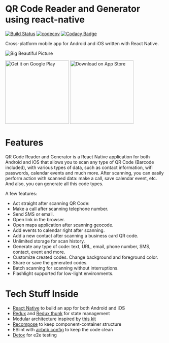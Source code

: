 # QR Code Reader and Generator using react-native

[![Build Status](https://app.bitrise.io/app/f1d145ef19337c8a/status.svg?token=1ixKk28nzlq9R_E-Pb5uXw&branch=master)](https://app.bitrise.io/app/f1d145ef19337c8a)
[![codecov](https://codecov.io/gh/insiderdev/qrcode/branch/master/graph/badge.svg)](https://codecov.io/gh/insiderdev/qrcode)
[![Codacy Badge](https://api.codacy.com/project/badge/Grade/498cd80cad28425dad44c1fbc63243a1)](https://www.codacy.com/app/sdgaykov/qrcode?utm_source=github.com&amp;utm_medium=referral&amp;utm_content=insiderdev/qrcode&amp;utm_campaign=Badge_Grade)

Cross-platform mobile app for Android and iOS written with React Native.

![Big Beautiful Picture](https://i.imgur.com/PKMCXY0.png)

<a target="_blank" href='https://play.google.com/store/apps/details?id=io.insider.apps.qr'><img width="200" alt='Get it on Google Play' src='https://play.google.com/intl/en_us/badges/images/generic/en_badge_web_generic.png'/></a>
<a target="_blank" href='https://itunes.apple.com/us/app/id1445350234'><img width="200" alt='Download on App Store' src='https://i.imgur.com/7IxtMV0.png'/></a>

# Features

QR Code Reader and Generator is a React Native application for both Android and iOS that allows you to scan any type of QR Code (Barcode included), with various types of data, such as contact information, wifi passwords, calendar events and much more. After scanning, you can easily perform action with scanned data: make a call, save calendar event, etc. And also, you can generate all this code types.

A few features:
- Act straight after scanning QR Code: 
- Make a call after scanning telephone number.
- Send SMS or email.
- Open link in the browser.
- Open maps application after scanning geocode.
- Add events to calendar right after scanning.
- Add a new contact after scanning a business card QR code.
- Unlimited storage for scan history.
- Generate any type of code: text, URL, email, phone number, SMS, contact, event and more.
- Customize created codes. Change background and foreground color.
- Share or save the generated codes.
- Batch scanning for scanning without interruptions.
- Flashlight supported for low-light environments.

# Tech Stuff Inside

- [React Native](https://facebook.github.io/react-native/) to build an app for both Android and iOS
- [Redux](https://redux.js.org/) and [Redux thunk](https://github.com/reduxjs/redux-thunk) for state management
- Modular architecture inspired by [this kit](https://github.com/futurice/pepperoni-app-kit)
- [Recompose](https://github.com/acdlite/recompose) to keep component-container structure
- ESlint with [airbnb config](https://github.com/airbnb/javascript) to keep the code clean
- [Detox](https://github.com/wix/Detox) for e2e testing
